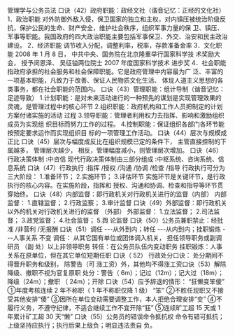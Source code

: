 
管理学与公务员法
口诀（42）政府职能：政经文社（谐音记忆：正经的文化社）
1．政治职能
对外防御外敌入侵，保卫国家的独立和主权，对内镇压被统治阶级反
抗，保护公民的生命、财产安全，维护社会秩序，组织军事力量的保
卫、镇压、军事等职能。我国政府的四大政治职能主要包括军事保卫、外交、治安和民主政治
建设。
2．经济职能
调节收入分配，调整利率，税率，存款准备金率
3．文化职能
2008 年 1 月 8 日， 中共中央、国务院在北京隆重举行国家科学技
术奖励大会， 授予闵恩泽、 吴征镒两位院士 2007 年度国家科学技术
进步奖
4．社会职能
指政府承担的社会服务和社会保障职能。它是政府管理中内容最为广
泛、丰富的一项基本职能，凡致力于改善、保证人民物质文化生活、
体现人道主义思想的各类事务，都在社会职能的范围内。
口诀（43）管理职能：组计导制（谐音记忆：足迹导致）
1.计划职能：是对未来活动进行的一种预先的谋划是实现管理效果的
灵魂，是管理过程中的核心环节
2.组织职能：政府机构和工作人员把制定的计划方案付诸实施的活动
过程
3.领导职能：管理者利用权力去指挥、影响和激励组织成员为实现组
织目标而努力工作的过程。
4.控制职能：保证组织各部门各环节能按预定要求运作而实现组织目
标的一项管理工作活动。
口诀（44）层次与规模成正比
口诀（45）层次与幅度成反比在组织规模已定的条件下， 主管直接控制的下属越多， 管理层次越少，
相反，管理幅度减小，则管理层次增加。
口诀（46）行政决策体制 :中咨信
现代行政决策体制由三部分组成 :中枢系统、咨询系统、信息系统
口诀（47）行政执行 :指挥 /授权 /沟通 /协调 /检查 /指导
行政执行可分为三大阶段： 1.准备环节； 2.实施环节； 3.评估环节
实施环节是关键环节，是行政执行的核心内容。在实施阶段，指挥和
授权、沟通和协调、检查和指导等环节贯穿始终。
口诀（48）内部监督：即行政机关对行政机关进行的监督（内部）
内部监督： 1.直辖监督； 2.行政监察； 3.审计监督
口诀（49）外部监督：即行政机关以外的机关对行政机关进行的监督
（外部）
外部监督： 1.立法监督； 2.司法监督； 3.政党监督； 4.社会监督； 5.舆
论监督
口诀（50）公务员兼职禁止：经批准 /非营利 /无报酬
口诀（51）调任 ---从外到内；转任 ---从内到内；挂职锻炼 ---人事关系
不变
调任： 从其它国有单位或团体调入机关， 担任领导职务或副调研员 （副
处）以上非领导职务
转任：在公务员队伍内变动职务
挂职锻炼：人事关系在原单位，但在其它单位短期任职
口诀（ 52） 行政处分口诀： 处分期间不得晋升职务和级别， 除警告（可
涨工资）外，其他均不得涨工资口诀（53）解除降级、撤职不视为官复原职
处分：警告（ 6m）；记过（12m）；记大过（18m）；降级（24m）；撤职
（ 24m）；开除
口诀（54）应予辞退的情形： “狂懒变笨傻”
①年度考核连续 2 年不称职（ 1 年不称职仅降 1 级） “笨”
②不胜任现职又不接受其他安排“傻”
③因所在单位变动需要调整工作，本人拒绝合理安排“变”
④不履行义务，不遵守纪律，不适合继续工作不宜开除“狂”
⑤连续旷工超 15 天或 1 年累计矿工超 30 天“懒”
口诀（55）公务员的错误命令抵抗权
命令有错可抵抗；上级坚持应执行；执行后果上级负；明显违法责自
负。